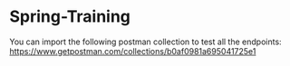 # Spring-Training

You can import the following postman collection to test all the endpoints:
https://www.getpostman.com/collections/b0af0981a695041725e1
